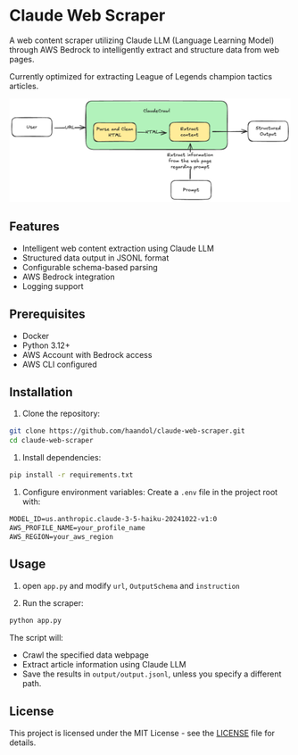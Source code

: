 # Claude Web Scraper

A web content scraper utilizing Claude LLM (Language Learning Model)
through AWS Bedrock to intelligently extract and structure data from web pages.

Currently optimized for extracting League of Legends champion tactics articles.

![Simple Overview](/docs/simple-overview.png)

## Features

- Intelligent web content extraction using Claude LLM
- Structured data output in JSONL format
- Configurable schema-based parsing
- AWS Bedrock integration
- Logging support

## Prerequisites

- Docker
- Python 3.12+
- AWS Account with Bedrock access
- AWS CLI configured

## Installation

1. Clone the repository:

```bash
git clone https://github.com/haandol/claude-web-scraper.git
cd claude-web-scraper
```

1. Install dependencies:

```bash
pip install -r requirements.txt
```

1. Configure environment variables:
   Create a `.env` file in the project root with:

```env
MODEL_ID=us.anthropic.claude-3-5-haiku-20241022-v1:0
AWS_PROFILE_NAME=your_profile_name
AWS_REGION=your_aws_region
```

## Usage

1. open `app.py` and modify `url`, `OutputSchema` and `instruction`

1. Run the scraper:

```bash
python app.py
```

The script will:

- Crawl the specified data webpage
- Extract article information using Claude LLM
- Save the results in `output/output.jsonl`, unless you specify a different path.

## License

This project is licensed under the MIT License - see the [LICENSE](/LICENSE) file for details.
